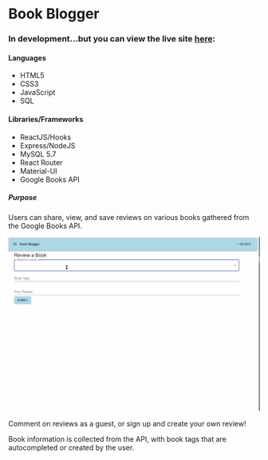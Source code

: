 # Book Blogger

### In development...but you can view the live site [here](book-blog.heondokim.com):


#### Languages
* HTML5
* CSS3
* JavaScript
* SQL

#### Libraries/Frameworks
* ReactJS/Hooks
* Express/NodeJS
* MySQL 5.7
* React Router
* Material-UI
* Google Books API

##### Purpose

Users can share, view, and save reviews on various books gathered from the Google Books API.

![Book Blogger Add Review from Google API Demo](/demo/add-review.gif)

Comment on reviews as a guest, or sign up and create your own review!

Book information is collected from the API, with book tags that are autocompleted or created by the user.
